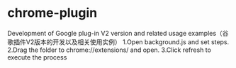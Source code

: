 # chrome-plugin
Development of Google plug-in V2 version and related usage examples（谷歌插件V2版本的开发以及相关使用实例）
1.Open background.js and set steps.
2.Drag the folder to chrome://extensions/ and open.
3.Click refresh to execute the process
